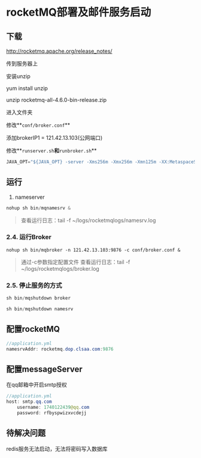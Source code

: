 # rocketMQ部署及邮件服务启动

## 下载

http://rocketmq.apache.org/release_notes/

传到服务器上

安装unzip

yum install unzip

unzip 	rocketmq-all-4.6.0-bin-release.zip

进入文件夹

修改**`conf/broker.conf`**

添加brokerIP1 = 121.42.13.103(公网端口)



修改**`runserver.sh`**和**`runbroker.sh`**

```java
JAVA_OPT="${JAVA_OPT} -server -Xms256m -Xmx256m -Xmn125m -XX:MetaspaceSize=128m -XX:MaxMetaspaceSize=320m"
```
## 运行
1. nameserver
```java
nohup sh bin/mqnamesrv &
```
>查看运行日志：tail -f ~/logs/rocketmqlogs/namesrv.log

### 2.4. 运行Broker

```
nohup sh bin/mqbroker -n 121.42.13.103:9876 -c conf/broker.conf &
```

> 通过-c参数指定配置文件 查看运行日志：tail -f ~/logs/rocketmqlogs/broker.log

### 2.5. 停止服务的方式

```java
sh bin/mqshutdown broker

sh bin/mqshutdown namesrv
```
## 配置rocketMQ
```java
//application.yml
namesrvAddr: rocketmq.dop.clsaa.com:9876 
```
## 配置messageServer
在qq邮箱中开启smtp授权
```java
//application.yml
host: smtp.qq.com
    username: 1740122439@qq.com
    password: rfbyspwizxvcdejj
```

## 待解决问题
redis服务无法启动，无法将密码写入数据库

